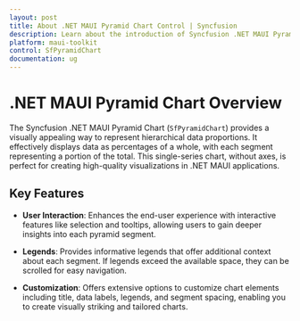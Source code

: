 ```yaml
---
layout: post
title: About .NET MAUI Pyramid Chart Control | Syncfusion
description: Learn about the introduction of Syncfusion .NET MAUI Pyramid Chart (SfPyramidChart) control with key features and more.
platform: maui-toolkit
control: SfPyramidChart
documentation: ug
---
```


# .NET MAUI Pyramid Chart Overview

The Syncfusion .NET MAUI Pyramid Chart (`SfPyramidChart`) provides a visually appealing way to represent hierarchical data proportions. It effectively displays data as percentages of a whole, with each segment representing a portion of the total. This single-series chart, without axes, is perfect for creating high-quality visualizations in .NET MAUI applications.

## Key Features

* **User Interaction**: Enhances the end-user experience with interactive features like selection and tooltips, allowing users to gain deeper insights into each pyramid segment.

* **Legends**: Provides informative legends that offer additional context about each segment. If legends exceed the available space, they can be scrolled for easy navigation.

* **Customization**: Offers extensive options to customize chart elements including title, data labels, legends, and segment spacing, enabling you to create visually striking and tailored charts.